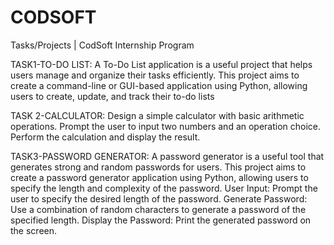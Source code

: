 # CODSOFT
Tasks/Projects | CodSoft Internship Program 

TASK1-TO-DO LIST: A To-Do List application is a useful project that helps users manage and organize their tasks efficiently. This project aims to create a command-line or GUI-based application using Python, allowing users to create, update, and track their to-do lists

TASK 2-CALCULATOR: Design a simple calculator with basic arithmetic operations. Prompt the user to input two numbers and an operation choice. Perform the calculation and display the result.

TASK3-PASSWORD GENERATOR: A password generator is a useful tool that generates strong and random passwords for users. This project aims to create a password generator application using Python, allowing users to specify the length and complexity of the password. User Input: Prompt the user to specify the desired length of the password. Generate Password: Use a combination of random characters to generate a password of the specified length. Display the Password: Print the generated password on the screen.
